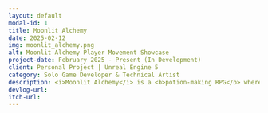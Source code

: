 ```yaml
---
layout: default
modal-id: 1
title: Moonlit Alchemy
date: 2025-02-12
img: moonlit_alchemy.png
alt: Moonlit Alchemy Player Movement Showcase
project-date: February 2025 - Present (In Development)
client: Personal Project | Unreal Engine 5
category: Solo Game Developer & Technical Artist
description: <i>Moonlit Alchemy</i> is a <b>potion-making RPG</b> where players manage a potion shop, gather ingredients, craft unique potions, and explore a vibrant, 2.5D world filled with adventure and mystery. Players balance shopkeeping with adventuring, ensuring they have stock for customers while using potions for survival and progress. This project is focused on showcasing my technical art skills, including <b>shader development, lighting, post-processing,</b> and <b>performance optimization</b>, as well as my <b>gameplay programming</b> skills in <b>Unreal Engine 5</b>.
devlog-url:
itch-url: 
---
```

